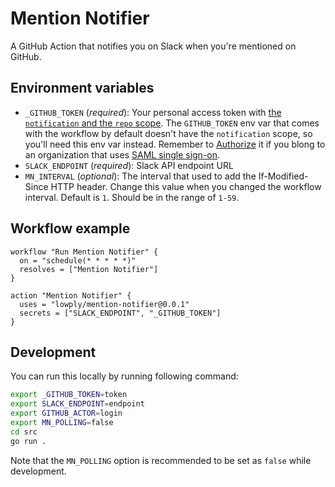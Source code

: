 # Mention Notifier

A GitHub Action that notifies you on Slack when you're mentioned on GitHub.

## Environment variables

- `_GITHUB_TOKEN` (*required*): Your personal access token with [the `notification` and the `repo` scope](https://help.github.com/en/articles/creating-a-personal-access-token-for-the-command-line). The `GITHUB_TOKEN` env var that comes with the workflow by default doesn't have the `notification` scope, so you'll need this env var instead. Remember to [Authorize](https://help.github.com/en/articles/authorizing-a-personal-access-token-for-use-with-a-saml-single-sign-on-organization) it if you blong to an organization that uses [SAML single sign-on](https://help.github.com/en/articles/about-authentication-with-saml-single-sign-on).
- `SLACK_ENDPOINT` (*required*): Slack API endpoint URL
- `MN_INTERVAL` (*optional*): The interval that used to add the If-Modified-Since HTTP header. Change this value when you changed the workflow interval. Default is `1`. Should be in the range of `1-59`.

## Workflow example

```
workflow "Run Mention Notifier" {
  on = "schedule(* * * * *)"
  resolves = ["Mention Notifier"]
}

action "Mention Notifier" {
  uses = "lowply/mention-notifier@0.0.1"
  secrets = ["SLACK_ENDPOINT", "_GITHUB_TOKEN"]
}
```

## Development

You can run this locally by running following command:

```bash
export _GITHUB_TOKEN=token
export SLACK_ENDPOINT=endpoint
export GITHUB_ACTOR=login
export MN_POLLING=false
cd src
go run .
```

Note that the `MN_POLLING` option is recommended to be set as `false` while development.
